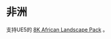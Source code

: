 # 非洲

支持UE5的 [8K African Landscape Pack](https://www.fab.com/zh-cn/listings/9c46865c-f968-486d-b6e2-21509e7b2a30) 。